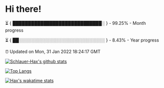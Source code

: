 # Hi there!

⏳ { █████████████████████████████░ } - 99.25% - Month progress

⏳ { ██░░░░░░░░░░░░░░░░░░░░░░░░░░░░ } - 8.43% - Year progress

⏰ Updated on Mon, 31 Jan 2022 18:24:17 GMT


[![Schlauer-Hax's github stats](https://github-readme-stats.vercel.app/api?username=Schlauer-Hax&show_icons=true&theme=dark&count_private=true)](https://github.com/Schlauer-Hax)


[![Top Langs](https://github-readme-stats.vercel.app/api/top-langs/?username=Schlauer-Hax&layout=compact&theme=dark)](https://github.com/Schlauer-Hax?tab=repositories)


[![Hax's wakatime stats](https://github-readme-stats.vercel.app/api/wakatime?username=Hax&theme=dark)](https://wakatime.com/@Hax)


